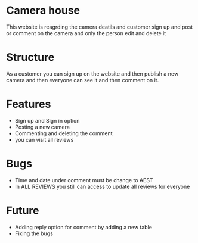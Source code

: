 # Camera house
This website is reagrding the camera deatils and customer sign up and post or comment on the camera and only the person edit and delete it

# Structure
As a customer you can sign up on the website and then publish a new camera and then everyone can see it and then comment on it.

# Features
* Sign up and Sign in option
* Posting a new camera 
* Commenting and deleting the comment
* you can visit all reviews 

# Bugs
* Time and date under comment must be change to AEST
* In ALL REVIEWS you still can access to update all reviews for everyone

# Future
* Adding reply option for comment by adding a new table
* Fixing the bugs
